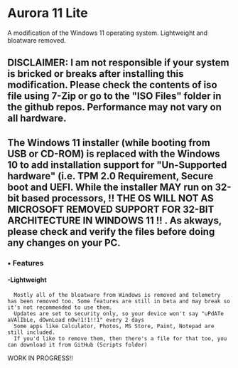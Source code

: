 # Aurora 11 Lite
A modification of the Windows 11 operating system. Lightweight and bloatware removed. 

## DISCLAIMER: I am not responsible if your system is bricked or breaks after installing this modification. Please check the contents of iso file using 7-Zip or go to the "ISO Files" folder in the github repos. Performance may not vary on all hardware.

## The Windows 11 installer (while booting from USB or CD-ROM) is replaced with the Windows 10 to add installation support for "Un-Supported hardware" (i.e. TPM 2.0 Requirement, Secure boot and UEFI. While the installer MAY run on 32-bit based processors, !! THE OS WILL NOT AS MICROSOFT REMOVED SUPPORT FOR 32-BIT ARCHITECTURE IN WINDOWS 11 !! . As akways, please check and verify the files before doing any changes on your PC.

### • Features
#### -Lightweight
      Mostly all of the bloatware from Windows is removed and telemetry has been removed too. Some features are still in beta and may break so it's not recommended to use them.
      Updates are set to security only, so your device won't say "uPdATe aVAlIbLe, dOwnLoad nOw!1!1!!1" every 2 days
      Some apps like Calculator, Photos, MS Store, Paint, Notepad are still included.
      If you'd like to remove them, then there's a file for that too, you can download it from GitHub (Scripts folder)


WORK IN PROGRESS!!
